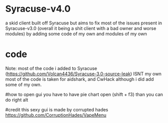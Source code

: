 # Syracuse-v4.0

a skid client built off Syracuse but aims to fix most of the issues present in Syracuse-v3.0 (overall it being a shit client 
with a bad owner and worse modules) by adding some code of my own and modules of my own

# code
Note: most of the code i added to Syracuse (https://github.com/Volcan4436/Syracuse-3.0-source-leak) 
ISNT my own most of the code is taken for aidshark, and CwHack although i did add some of my own.

#how to open gui
you have to have pie chart open (shift + f3) than you can do right alt

#credit
this sexy gui is made by corrupted hades https://github.com/CorruptionHades/VapeMenu

